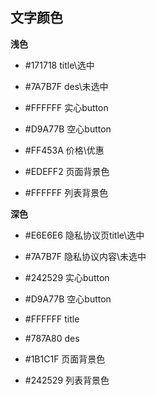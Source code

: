 ## 文字颜色

**浅色**

- \#171718  title\选中
- #7A7B7F  des\未选中
- #FFFFFF  实心button
- #D9A77B  空心button
- #FF453A  价格\优惠



- #EDEFF2  页面背景色
- #FFFFFF  列表背景色

**深色**

- #E6E6E6  隐私协议页title\选中
- #7A7B7F  隐私协议内容\未选中
- #242529  实心button
- #D9A77B  空心button
- #FFFFFF  title
- #787A80  des



- #1B1C1F  页面背景色
- #242529  列表背景色